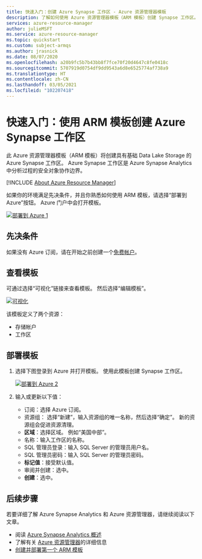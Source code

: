 ```yaml
---
title: 快速入门：创建 Azure Synapse 工作区 - Azure 资源管理器模板
description: 了解如何使用 Azure 资源管理器模板（ARM 模板）创建 Synapse 工作区。
services: azure-resource-manager
author: julieMSFT
ms.service: azure-resource-manager
ms.topic: quickstart
ms.custom: subject-armqs
ms.author: jrasnick
ms.date: 08/07/2020
ms.openlocfilehash: a20b9fc5b7b43bb8f7fce70f20d4647c8fe0418c
ms.sourcegitcommit: 5707919d0754df9dd9543a6d8e6525774af738a9
ms.translationtype: HT
ms.contentlocale: zh-CN
ms.lasthandoff: 03/05/2021
ms.locfileid: "102207418"
---
```

# <a name="quickstart-create-an-azure-synapse-workspace-using-an-arm-template"></a>快速入门：使用 ARM 模板创建 Azure Synapse 工作区

此 Azure 资源管理器模板（ARM 模板）将创建具有基础 Data Lake Storage 的 Azure Synapse 工作区。 Azure Synapse 工作区是 Azure Synapse Analytics 中分析过程的安全对象协作边界。

[!INCLUDE [About Azure Resource Manager](../../includes/resource-manager-quickstart-introduction.md)]

如果你的环境满足先决条件，并且你熟悉如何使用 ARM 模板，请选择“部署到 Azure”按钮。 Azure 门户中会打开模板。

[![部署到 Azure 1](../media/template-deployments/deploy-to-azure.png)](https://portal.azure.com/#create/Microsoft.Template/uri/https%3A%2F%2Fraw.githubusercontent.com%2FAzure-Samples%2FSynapse%2Fmaster%2FManage%2FDeployWorkspace%2Fazuredeploy.json)

## <a name="prerequisites"></a>先决条件

如果没有 Azure 订阅，请在开始之前创建一个[免费帐户](https://azure.microsoft.com/free/?WT.mc_id=A261C142F)。

## <a name="review-the-template"></a>查看模板

可通过选择“可视化”链接来查看模板。 然后选择“编辑模板”。

[![可视化](../media/template-deployments/template-visualize-button.png)](https://portal.azure.com/#create/Microsoft.Template/uri/https%3A%2F%2Fraw.githubusercontent.com%2FAzure-Samples%2FSynapse%2Fmaster%2FManage%2FDeployWorkspace%2Fazuredeploy.json)

该模板定义了两个资源：

- 存储帐户
- 工作区

## <a name="deploy-the-template"></a>部署模板

1. 选择下图登录到 Azure 并打开模板。 使用此模板创建 Synapse 工作区。

   [![部署到 Azure 2](../media/template-deployments/deploy-to-azure.svg)](https://portal.azure.com/#create/Microsoft.Template/uri/https%3A%2F%2Fraw.githubusercontent.com%2FAzure-Samples%2FSynapse%2Fmaster%2FManage%2FDeployWorkspace%2Fazuredeploy.json)

1. 输入或更新以下值：

   - 订阅：选择 Azure 订阅。
   - 资源组： 选择“新建”，输入资源组的唯一名称，然后选择“确定”。 新的资源组会促进资源清理。
   - **区域**：选择区域。  例如“美国中部”。
   - 名称：输入工作区的名称。
   - SQL 管理员登录：输入 SQL Server 的管理员用户名。
   - SQL 管理员密码：输入 SQL Server 的管理员密码。
   - **标记值**：接受默认值。
   - 审阅并创建：选中。
   - **创建**：选中。

## <a name="next-steps"></a>后续步骤

若要详细了解 Azure Synapse Analytics 和 Azure 资源管理器，请继续阅读以下文章。

- 阅读 [Azure Synapse Analytics 概述](../synapse-analytics/sql-data-warehouse/sql-data-warehouse-overview-what-is.md)
- 了解有关 [Azure 资源管理器](../azure-resource-manager/management/overview.md)的详细信息
- [创建并部署第一个 ARM 模板](../azure-resource-manager/templates/template-tutorial-create-first-template.md)
